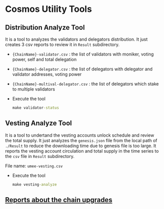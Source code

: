# Cosmos Utility Tools

## Distribution Analyze Tool

It is a tool to analyzes the validators and delegators distribution. It just creates 3 csv reports to review it in `Result` subdirectory.

- `{ChainName}-validator.csv` : the list of validators with moniker, voting power, self and total delegation
- `{ChainName}-delegator.csv` : the list of delegators with delegator and validator addresses, voting power
- `{ChainName}-multival-delegator.csv` : the list of delegators which stake to multiple validators

- Execute the tool

    ```cmd
    make validator-status
    ```

## Vesting Analyze Tool

It is a tool to undertand the vesting accounts unlock schedule and review the total supply.
It just analyzes the `genesis.json` file from the local path of `./Result` to reduce the downloading time due to genesis file is too large.
It reports the vesting account circulation and total supply in the time series to the `csv` file in `Result` subdirectory.

File name: `umee-vesting.csv`

- Execute the tool

    ```cmd
    make vesting-analyze
    ```

## [Reports about the chain upgrades](./Result/upgrade_analysis.md)
